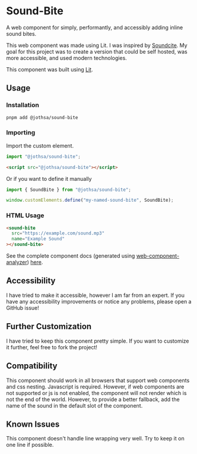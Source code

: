 # Sound-Bite

A web component for simply, performantly, and accessibly adding inline sound bites.

This web component was made using Lit. I was inspired by [Soundcite](https://soundcite.knightlab.com). My goal for this project was to create a version that could be self hosted, was more accessible, and used modern technologies.

This component was built using [Lit](https://lit.dev).

## Usage

### Installation

```bash
pnpm add @jothsa/sound-bite
```

### Importing

Import the custom element.

```ts
import "@jothsa/sound-bite";
```

```html
<script src="@jothsa/sound-bite"></script>
```

Or if you want to define it manually

```ts
import { SoundBite } from "@jothsa/sound-bite";

window.customElements.define("my-named-sound-bite", SoundBite);
```

### HTML Usage

```html
<sound-bite
  src="https://example.com/sound.mp3"
  name="Example Sound"
></sound-bite>
```

See the complete component docs (generated using [web-component-analyzer](https://github.com/runem/web-component-analyzer)) [here](./docs.md).

## Accessibility

I have tried to make it accessible, however I am far from an expert. If you have any accessibility improvements or notice any problems, please open a GitHub issue!

## Further Customization

I have tried to keep this component pretty simple. If you want to customize it further, feel free to fork the project!

## Compatibility

This component should work in all browsers that support web components and css nesting. Javascript is required. However, if web components are not supported or js is not enabled, the component will not render which is not the end of the world. However, to provide a better fallback, add the name of the sound in the default slot of the component.

## Known Issues

This component doesn't handle line wrapping very well. Try to keep it on one line if possible.
